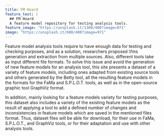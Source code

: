 ```yaml
---
title: FM Hoard
feature_text: |
  ## FM Hoard
  A feature model repository for testing analysis tools.
feature_image: "https://unsplash.it/1300/400?image=971"
image: "https://unsplash.it/600/400?image=971"
---
```

Feature model analysis tools require to have enough data for testing and checking purposes, and as a solution, researchers proposed \fms generation and extraction from multiple sources. Also, different tools take as input different file formats. To solve this issue and avoid the generation of new feature models for an analysis tool, this site presents a dataset of a variety of feature models, including  ones adapted from existing source tools and others generated by the Betty tool, all the resulting feature models in the formats for the FaMa and S.P.L.O.T. tools, as well as in the open-source graphic tool GraphViz format.

In addition, mainly looking for a feature models variety for testing purposes, this dataset also includes a variety of the existing feature models as the result of applying a tool to add a defined number of changes and inconsistencies in feature models which are saved in the mentioned files format. Thus, dataset files will be able for download, for their use in FaMa, S.P.L.O.T., and GraphViz tools, or for their adaptation and use with other analysis tools.
